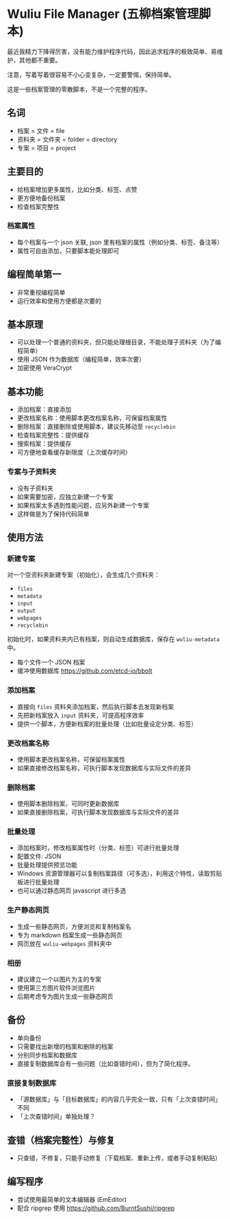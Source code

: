 # Wuliu File Manager (五柳档案管理脚本)

最近我精力下降得厉害，没有能力维护程序代码，因此追求程序的极致简单、易维护，其他都不重要。

注意，写着写着很容易不小心变复杂，一定要警惕，保持简单。

这是一些档案管理的零散脚本，不是一个完整的程序。

## 名词

- 档案 = 文件 = file
- 资料夹 = 文件夹 = folder = directory
- 专案 = 项目 = project

## 主要目的

- 给档案增加更多属性，比如分类、标签、点赞
- 更方便地备份档案
- 检查档案完整性

### 档案属性

- 每个档案与一个 json 关联, json 里有档案的属性（例如分类、标签、备注等）
- 属性可自由添加，只要脚本能处理即可

## 编程简单第一

- 非常重视编程简单
- 运行效率和使用方便都是次要的

## 基本原理

- 可以处理一个普通的资料夹，但只能处理根目录，不能处理子资料夹（为了编程简单）
- 使用 JSON 作为数据库（编程简单，效率次要）
- 加密使用 VeraCrypt

## 基本功能

- 添加档案：直接添加
- 更改档案名称：使用脚本更改档案名称，可保留档案属性
- 删除档案：直接删除或使用脚本，建议先移动至 `recyclebin`
- 检查档案完整性：提供缓存
- 搜索档案：提供缓存
- 可方便地查看缓存新限度（上次缓存时间）

### 专案与子资料夹

- 没有子资料夹
- 如果需要加密，应独立新建一个专案
- 如果档案太多遇到性能问题，应另外新建一个专案
- 这样做是为了保持代码简单

## 使用方法

### 新建专案

对一个空资料夹新建专案（初始化），会生成几个资料夹：
  
  - `files`
  - `metadata`
  - `input`
  - `output`
  - `webpages`
  - `recyclebin`

初始化时，如果资料夹内已有档案，则自动生成数据库，保存在 `wuliu-metadata` 中。
  - 每个文件一个 JSON 档案
  - 缓冲使用数据库 https://github.com/etcd-io/bbolt

### 添加档案

- 直接向 `files` 资料夹添加档案，然后执行脚本去发现新档案
- 先把新档案放入 `input` 资料夹，可提高程序效率
- 提供一个脚本，方便新档案的批量处理（比如批量设定分类、标签）

### 更改档案名称

- 使用脚本更改档案名称，可保留档案属性
- 如果直接修改档案名称，可执行脚本发现数据库与实际文件的差异

### 删除档案

- 使用脚本删除档案，可同时更新数据库
- 如果直接删除档案，可执行脚本发现数据库与实际文件的差异

### 批量处理

- 添加档案时，修改档案属性时（分类、标签）可进行批量处理
- 配置文件: JSON
- 批量处理提供预览功能
- Windows 资源管理器可以复制档案路径（可多选），利用这个特性，读取剪贴板进行批量处理
- 也可以通过静态网页 javascript 进行多选

### 生产静态网页

- 生成一些静态网页，方便浏览和复制档案名
- 专为 markdown 档案生成一些静态网页
- 网页放在 `wuliu-webpages` 资料夹中

### 相册

- 建议建立一个以图片为主的专案
- 使用第三方图片软件浏览图片
- 后期考虑专为图片生成一些静态网页

## 备份

- 单向备份
- 只需要找出新增的档案和删除的档案
- 分别同步档案和数据库
- 直接复制数据库会有一些问题（比如查错时间），但为了简化程序。

### 直接复制数据库

- 「源数据库」与「目标数据库」的内容几乎完全一致，只有「上次查错时间」不同
- 「上次查错时间」单独处理？

## 查错（档案完整性）与修复

- 只查错，不修复，只能手动修复（下载档案、重新上传，或者手动复制粘贴）

## 编写程序

- 尝试使用最简单的文本编辑器 (EmEditor)
- 配合 ripgrep 使用 <https://github.com/BurntSushi/ripgrep>
